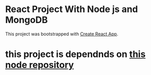 # React Project With Node js and MongoDB

This project was bootstrapped with [Create React App](https://github.com/facebook/create-react-app).

# this project is dependnds on [this node repository](https://github.com/johirhaquedipok/volunteer-org-server)
